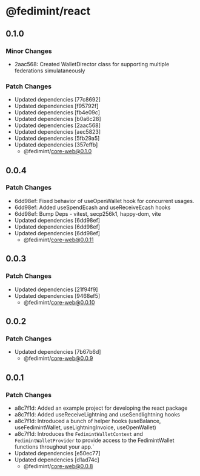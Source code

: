 # @fedimint/react

## 0.1.0

### Minor Changes

- 2aac568: Created WalletDirector class for supporting multiple federations simulataneously

### Patch Changes

- Updated dependencies [77c8692]
- Updated dependencies [f95792f]
- Updated dependencies [fb4e09c]
- Updated dependencies [b0a6c28]
- Updated dependencies [2aac568]
- Updated dependencies [aec5823]
- Updated dependencies [5fb29a5]
- Updated dependencies [357effb]
  - @fedimint/core-web@0.1.0

## 0.0.4

### Patch Changes

- 6dd98ef: Fixed behavior of useOpenWallet hook for concurrent usages.
- 6dd98ef: Added useSpendEcash and useReceiveEcash hooks
- 6dd98ef: Bump Deps - vitest, secp256k1, happy-dom, vite
- Updated dependencies [6dd98ef]
- Updated dependencies [6dd98ef]
- Updated dependencies [6dd98ef]
  - @fedimint/core-web@0.0.11

## 0.0.3

### Patch Changes

- Updated dependencies [21f94f9]
- Updated dependencies [9468ef5]
  - @fedimint/core-web@0.0.10

## 0.0.2

### Patch Changes

- Updated dependencies [7b67b6d]
  - @fedimint/core-web@0.0.9

## 0.0.1

### Patch Changes

- a8c7f1d: Added an example project for developing the react package
- a8c7f1d: Added useReceiveLightning and useSendlightning hooks
- a8c7f1d: Introduced a bunch of helper hooks (useBalance, useFedimintWallet, useLightningInvoice, useOpenWallet)
- a8c7f1d: Introduces the `FedimintWalletContext` and `FedimintWalletProvider` to provide access to the FedimintWallet functions throughout your app.`
- Updated dependencies [e50ec77]
- Updated dependencies [d1ad74c]
  - @fedimint/core-web@0.0.8
